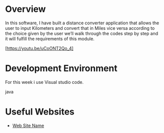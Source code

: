 # Overview

In this software, I have built  a distance converter application that allows the user
to input Kilometers and convert that in Miles vice versa according to the choice given by the user
we’ll walk through the codes step by step and it will fulfill the requirements of this module.


[https://youtu.be/uCoONT2Qo_4]

# Development Environment

For this week i use Visual studio code.

java

# Useful Websites


* [Web Site Name](https://www.w3schools.com/cpp/default.asp)
